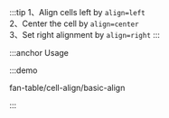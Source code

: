 :::tip
1、Align cells left by `align=left`<br>
2、Center the cell by `align=center`<br>
3、Set right alignment by `align=right`
:::

:::anchor Usage

:::demo

fan-table/cell-align/basic-align

:::
